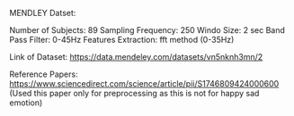 MENDLEY Datset:

Number of Subjects: 89
Sampling Frequency:  250
Windo Size: 2 sec
Band Pass Filter: 0-45Hz
Features Extraction:  fft method (0-35Hz)


Link of Dataset:  https://data.mendeley.com/datasets/vn5nknh3mn/2

Reference Papers: https://www.sciencedirect.com/science/article/pii/S1746809424000600    (Used this paper only for preprocessing as this is not for happy sad emotion)